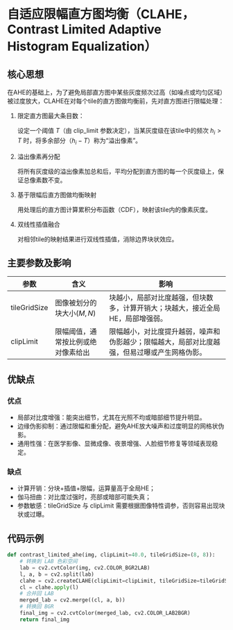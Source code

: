 # 自适应限幅直方图均衡（CLAHE，Contrast Limited Adaptive Histogram Equalization）

## 核心思想

在AHE的基础上，为了避免局部直方图中某些灰度频次过高（如噪点或均匀区域）被过度放大，CLAHE在对每个tile的直方图做均衡前，先对直方图进行限幅处理：

1. 限定直方图最大条目数：

   设定一个阈值 $T$（由 clip_limit 参数决定），当某灰度级在该tile中的频次 $h_i \gt T$ 时，将多余部分（$h_i - T$）称为“溢出像素”。

2. 溢出像素再分配

   将所有灰度级的溢出像素加总和后，平均分配到直方图的每一个灰度级上，保证总像素数不变。

3. 基于限幅后直方图做均衡映射

   用处理后的直方图计算累积分布函数（CDF），映射该tile内的像素灰度。

4. 双线性插值融合

   对相邻tile的映射结果进行双线性插值，消除边界块状效应。

## 主要参数及影响

|    参数       |       含义                  |      影响                                                                   |
|--------------|----------------------------|-----------------------------------------------------------------------------|
|tileGridSize  |图像被划分的块大小$(M,N)$      |块越小，局部对比度越强，但块数多，计算开销大；块越大，接近全局HE，局部增强弱。            |
|clipLimit     |限幅阈值，通常按比例或绝对像素给出|限幅越小，对比度提升越弱，噪声和伪影越少；限幅越大，局部对比度越强，但易过曝或产生网格伪影。 |

## 优缺点

### 优点

- 局部对比度增强：能突出细节，尤其在光照不均或暗部细节提升明显。
- 边缘伪影抑制：通过限幅和重分配，避免AHE放大噪声和过度明显的网格状伪影。
- 通用性强：在医学影像、显微成像、夜景增强、人脸细节修复等领域表现稳定。

### 缺点

- 计算开销：分块+插值+限幅，运算量高于全局HE；
- 伽马扭曲：对比度过强时，亮部或暗部可能失真；
- 参数敏感：tileGridSize 与 clipLimit 需要根据图像特性调参，否则容易出现块状或过曝。

## 代码示例

```Python
def contrast_limited_ahe(img, clipLimit=40.0, tileGridSize=(8, 8)):
    # 转换到 LAB 色彩空间
    lab = cv2.cvtColor(img, cv2.COLOR_BGR2LAB)
    l, a, b = cv2.split(lab)
    clahe = cv2.createCLAHE(clipLimit=clipLimit, tileGridSize=tileGridSize)
    cl = clahe.apply(l)
    # 合并回 LAB
    merged_lab = cv2.merge((cl, a, b))
    # 转换回 BGR
    final_img = cv2.cvtColor(merged_lab, cv2.COLOR_LAB2BGR)
    return final_img
```
